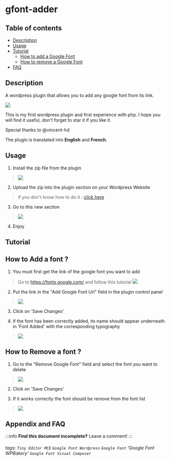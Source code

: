 # gfont-adder

## Table of contents
- [ Description ](#desc)
- [ Usage](#usage)
- [ Tutorial](#tutorial)
    * [ How to add a Google Font](#add_font)
    * [ How to remove a Google Font](#rm_font)
- [ FAQ](#faq)

<a name="desc"></a>
## Description
A wordpress plugin that allows you to add any google font from its link.

![](https://i.imgur.com/47HRVEh.png)

This is my first wordpress plugin and first experience with php. I hope you will find it useful, don't forget to star it if you like it.

Special thanks to @vincent-hd

The plugin is translated into **English** and **French**.


<a name="usage"></a>
## Usage


1. Install the zip file from the plugin
>![](https://i.imgur.com/OaqDrom.png)

2. Upload the zip into the plugin section on your Wordpress Website 
> if you don't know how to do it : [click here](https://betterstudio.com/blog/upload-plugin-zip-file-to-wordpress/)

3. Go to this new section
>![](https://i.imgur.com/jKmzXO7.png)

4. Enjoy

<a name="tutorial"></a>
## Tutorial

<a name="add_font"></a>
How to Add a font ?
---

1. You must first get the link of the google font you want to add
> Go to https://fonts.google.com/ and follow this tutorial
![](https://i.imgur.com/qUaxTLK.gif)

2. Put the link in the "Add Google Font Url" field in the plugin control panel
> ![](https://i.imgur.com/YMC9efe.png)

3. Click on 'Save Changes'

4. if the font has been correctly added, its name should appear underneath in 'Font Added' with the corresponding typography
> ![](https://i.imgur.com/b0ZRotX.png)

<a name="rm_font"></a>
How to Remove a font ?
---
1. Go to the "Remove Google Font" field and select the font you want to delete
> ![](https://i.imgur.com/7aYfHZy.png)

2. Click on 'Save Changes'

3. If it works correctly the font should be remove from the font list
> ![](https://i.imgur.com/fzdXNuK.png)


<a name="faq"></a>
## Appendix and FAQ

:::info
**Find this document incomplete?** Leave a comment!
:::

###### tags: `Tiny Editor MCE` `Google Font Wordpress` `Google Font` 'Google Font WPBakery' `Google Font Visual Composer`


